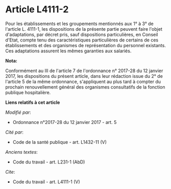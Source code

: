 # Article L4111-2

Pour les établissements et les groupements mentionnés aux 1° à 3° de l'article L. 4111-1, les dispositions de la présente
partie peuvent faire l'objet d'adaptations, par décret pris, sauf dispositions particulières, en Conseil d'Etat, compte tenu
des caractéristiques particulières de certains de ces établissements et des organismes de représentation du personnel
existants. Ces adaptations assurent les mêmes garanties aux salariés.

**Nota:**

Conformément au III de l'article 7 de l'ordonnance n° 2017-28 du 12 janvier 2017, les dispositions du présent article, dans
leur rédaction issue du 2° de l'article 5 de la même ordonnance, s'appliquent au plus tard à compter du prochain
renouvellement général des organismes consultatifs de la fonction publique hospitalière.

**Liens relatifs à cet article**

_Modifié par_:

  - Ordonnance n°2017-28 du 12 janvier 2017 - art. 5

_Cité par_:

  - Code de la santé publique - art. L1432-11 (V)

_Anciens textes_:

  - Code du travail - art. L231-1 (AbD)

_Cite_:

  - Code du travail - art. L4111-1 (V)
